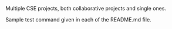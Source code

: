 Multiple CSE projects, both collaborative projects and single ones.

Sample test command given in each of the README.md file. 